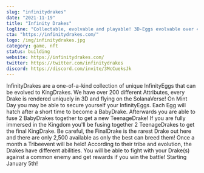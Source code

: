 ```yaml
---
slug: "infinitydrakes"
date: "2021-11-19"
title: "Infinity Drakes"
logline: "Collectable, evolvable and playable! 3D-Eggs evolvable over 4 stages to KingDrakes! On Solana."
cta: "https://infinitydrakes.com/"
logo: /img/infinitydrakes.jpg
category: game, nft
status: building
website: https://infinitydrakes.com/
twitter: https://twitter.com/infinitydrakes
discord: https://discord.com/invite/3McCueksJk
---
```


InfinityDrakes are a one-of-a-kind collection of unique InfinityEggs that can be evolved to KingDrakes. We have over 200 different Attributes, every Drake is rendered uniquely in 3D and flying on the SolanaVerse!
On Mint Day you may be able to secure yourself your InfinityEggs. Each Egg will hatch after a short time to become a BabyDrake. Afterwards you are able to fuse 2 BabyDrakes together to get a new TeenageDrake! If you are fully immersed in the Kingdom you'll be fusing together 2 TeenageDrakes to get the final KingDrake. Be careful, the FinalDrake is the rarest Drake out here and there are only 2,500 available as only the best can breed them!
Once a month a Tribeevent will be held! According to their tribe and evolution, the Drakes have different abilities. You will be able to fight with your Drake(s) against a common enemy and get rewards if you win the battle!
Starting January 5th!

